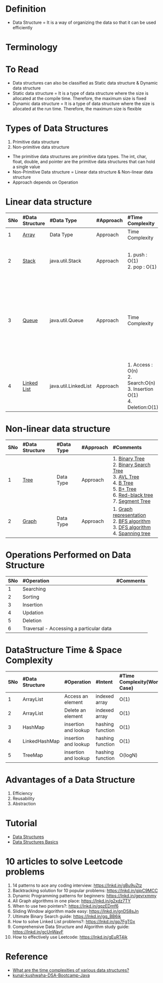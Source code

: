 # Definition
* Data Structure = It is a way of organizing the data so that it can be used efficiently

# Terminology

# To Read
* Data structures can also be classified as Static data structure & Dynamic data structure
* Static data structure = It is a type of data structure where the size is allocated at the compile time. Therefore, the maximum size is fixed
* Dynamic data structure = It is a type of data structure where the size is allocated at the run time. Therefore, the maximum size is flexible

# Types of Data Structures
1. Primitive data structure
2. Non-primitive data structure

* The primitive data structures are primitive data types. The int, char, float, double, and pointer are the primitive data structures that can hold a single value
* Non-Primitive Data structure = Linear data structure & Non-linear data structure
* Approach depends on Operation

# Linear data structure
|SNo| #Data Structure  |#Data Type| #Approach |#Time Complexity |#Comments |
| :---| :--- | :--- | :--- | :--- | :--- |
|1 | [Array](https://www.javatpoint.com/data-structure-array) |Data Type |Approach|Time Complexity |[2D Array](https://www.javatpoint.com/data-structure-2d-array) |
|2 | [Stack](https://www.javatpoint.com/data-structure-stack) |java.util.Stack| Approach|1. push : O(1) <br /> 2. pop : O(1) | 1. [Array implementation of Stack](https://www.javatpoint.com/ds-array-implementation-of-stack)  <br>2. [Linked list implementation of stack](https://www.javatpoint.com/ds-linked-list-implementation-of-stack)|
|3 | [Queue](https://www.javatpoint.com/data-structure-queue) |java.util.Queue| Approach|Time Complexity | 1. [Array Implementation of Queue](https://www.javatpoint.com/array-representation-of-queue)  <br>2. [Linked List implementation of Queue](https://www.javatpoint.com/linked-list-implementation-of-queue)  <br>3. [Circular Queue](https://www.javatpoint.com/circular-queue)  <br>4. [Deque(double-ended queue)](https://www.javatpoint.com/ds-deque)  <br>5. [Priority Queue](https://www.javatpoint.com/ds-priority-queue) |
|4 | [Linked List](https://www.javatpoint.com/singly-linked-list)  | java.util.LinkedList|Approach| 1. Access : O(n) <br>2. Search:O(n) <br>3. Insertion O(1) <br>4. Deletion:O(1) | 1. [Doubly Linked List](https://www.javatpoint.com/doubly-linked-list)  <br>2. [Circular Linked List](https://www.javatpoint.com/circular-singly-linked-list)  <br>3. [Circular Doubly List](https://www.javatpoint.com/circular-doubly-linked-list) |




# Non-linear data structure
|SNo| #Data Structure  |#Data Type| #Approach| #Comments |
| :---| :--- | :--- | :--- |:--- |
|1 | [Tree](https://www.javatpoint.com/tree) |Data Type|Approach|1. [Binary Tree](https://www.javatpoint.com/binary-tree) <br>2. [Binary Search Tree](https://www.javatpoint.com/binary-search-tree) <br>3. [AVL Tree](https://www.javatpoint.com/avl-tree) <br>4. [B Tree](https://www.javatpoint.com/b-tree) <br>5. [B+ Tree](https://www.javatpoint.com/b-plus-tree) <br>6. [Red-black tree](https://www.javatpoint.com/red-black-tree) <br>7. [Segment Tree](https://www.geeksforgeeks.org/segment-tree-data-structure/)|
|2| [Graph](https://www.javatpoint.com/ds-graph) |Data Type|Approach| 1. [Graph representation](https://www.javatpoint.com/graph-representation) <br>2. [BFS algorithm](https://www.javatpoint.com/breadth-first-search-algorithm) <br>3. [DFS algorithm](https://www.javatpoint.com/depth-first-search-algorithm) <br>4. [Spanning tree](https://www.javatpoint.com/spanning-tree)|

# Operations Performed on Data Structure
|SNo| #Operation | #Comments |
| :---| :--- | :--- | 
|1 | Searching |  |
| 2| Sorting | |
|3 | Insertion | |
|4 | Updation | |
|5 | Deletion | |
|6 | Traversal - Accessing a particular data | |

# DataStructure Time & Space Complexity
|SNo| #Data Structure | #Operation | #Intent | #Time Complexity(Worest Case) | #Space Complexity(Auxiliary space + Input size) |
| :---| :--- | :--- | :--- |:--- |:--- |
|1 | ArrayList | Access an element |indexed array | O(1)  |O(n) | 
|2 | ArrayList | Delete an element |indexed array| O(1)  |O(n) | 
|3 | HashMap | insertion and lookup |hashing function| O(1)  | |
|4 | LinkedHashMap | insertion and lookup |hashing function| O(1)  | |
|5 | TreeMap | insertion and lookup |hashing function| O(logN)  | |

# Advantages of a Data Structure
1. Efficiency
2. Reusability
3. Abstraction

# Tutorial
* [Data Structures](https://www.geeksforgeeks.org/data-structures/)
* [Data Structures Basics](https://www.javatpoint.com/data-structure-tutorial)

# 10 articles to solve Leetcode problems
1. 14 patterns to ace any coding interview: https://lnkd.in/gBu9uZtz
2. Backtracking solution for 10 popular problems: https://lnkd.in/gjpC9MCC
3. Dynamic Programming patterns for beginners: https://lnkd.in/gevrxmmy
4. All Graph algorithms in one place: https://lnkd.in/g2xdz7TY
5. When to use two pointers?: https://lnkd.in/gqzEDmf6
6. Sliding Window algorithm made easy: https://lnkd.in/gnDS8sJn
7. Ultimate Binary Search guide: https://lnkd.in/gg_BB6ik
8. How to solve Linked List problems?: https://lnkd.in/gp7FgTGx
9. Comprehensive Data Structure and Algorithm study guide: https://lnkd.in/gcUnWavF
10. How to effectively use Leetcode: https://lnkd.in/gEuRT4ik

# Reference
* [What are the time complexities of various data structures?](https://stackoverflow.com/questions/7294634/what-are-the-time-complexities-of-various-data-structures)
* [kunal-kushwaha-DSA-Bootcamp-Java](https://github.com/kunal-kushwaha/DSA-Bootcamp-Java)

